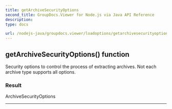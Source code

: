 ```yaml
---
title: getArchiveSecurityOptions
second_title: GroupDocs.Viewer for Node.js via Java API Reference
description: 
type: docs

url: /nodejs-java/groupdocs.viewer/loadoptions/getarchivesecurityoptions/
---
```


## getArchiveSecurityOptions()  function

 Security options to control the process of extracting archives. Not each archive type supports all options.
 

### Result
ArchiveSecurityOptions


---


